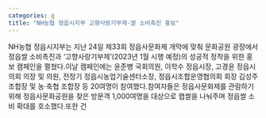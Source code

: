 ```yaml
---
categories: g
title: "NH농협 정읍시지부 고향사랑기부제·쌀 소비촉진 홍보"
---
```

NH농협 정읍시지부는 지난 24일 제33회 정읍사문화제 개막에 맞춰 문화공원 광장에서 정읍쌀 소비촉진과 ‘고향사랑기부제’(2023년 1월 시행 예정)의 성공적 정착을 위한 홍보 캠페인을 펼쳤다.이날 캠페인에는 윤준병 국회의원, 이학수 정읍시장, 고경윤 정읍시의회 의장 및 의원, 전정기 정읍시농업기술센터소장, 정읍시조합운영협의회 회장 김성주 조합장 및 농·축협 조합장 등 20여명이 참여했다.참여자들은 정읍사문화제를 관람하기 위해 정읍사문화공원을 찾은 방문객 1,000여명을 대상으로 햅쌀을 나눠주며 정읍쌀 소비 확대를 호소했다.또한 건